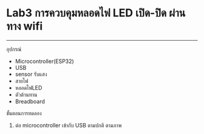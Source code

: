 # Lab3 การควบคุมหลอดไฟ LED เปิด-ปิด ผ่านทาง wifi
____
อุปกรณ์
* Microcontroller(ESP32)
* USB
* sensor รับแสง
* สายไฟ
* หลอดไฟLED 
* ตัวต้านทาน
* Breadboard

ขั้นตอนการทดลอง
1. ต่อ microcontroller เข้ากับ USB ตามปกติ ตามภาพ

